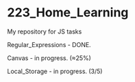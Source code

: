 # 223_Home_Learning
My repository for JS tasks

Regular_Expressions - DONE.

Canvas - in progress. (≈25%)

Local_Storage - in progress. (3/5)
